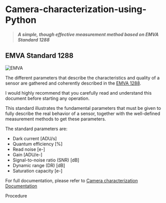 # Camera-characterization-using-Python 
> #### *A simple, though effective measurement method based on EMVA Standard 1288*

## EMVA Standard 1288
![EMVA](https://user-images.githubusercontent.com/92443490/159484319-394a24ef-433c-4ce3-9343-60d90512708f.png)


The different parameters that describe the characteristics and quality of a sensor are gathered and coherently described in the [EMVA 1288](https://www.emva.org/standards-technology/emva-1288/). 

I would highly recommend that you carefully read and understand this document before starting any operation.

This standard illustrates the fundamental parameters that must be given to fully describe the real behavior of a sensor, together with the well-defined measurement methods to get these parameters. 

The standard parameters are:
- Dark current [ADU/s]
- Quantum efficiency [%]
- Read noise [e-]
- Gain [ADU/e-]
- Signal-to-noise ratio (SNR) [dB]
- Dynamic range (DR) [dB]
- Saturation capacity [e-] 

For full documentation, please refer to [Camera characterization Documentation](https://github.com/NHL-B/Camera-characterization-using-Python/tree/main/Camera%20characterization%20Documentation)

Procedure
